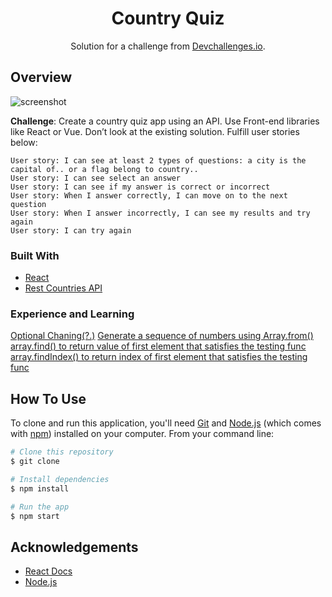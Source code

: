 <h1 align="center">Country Quiz</h1>

<div align="center">
   Solution for a challenge from  <a href="http://devchallenges.io" target="_blank">Devchallenges.io</a>.
</div>

## Overview

![screenshot](https://user-images.githubusercontent.com/16707738/92399059-5716eb00-f132-11ea-8b14-bcacdc8ec97b.png)

**Challenge**: Create a country quiz app using an API. Use Front-end libraries like React or Vue. Don’t look at the existing solution. Fulfill user stories below:

    User story: I can see at least 2 types of questions: a city is the capital of.. or a flag belong to country..
    User story: I can see select an answer
    User story: I can see if my answer is correct or incorrect
    User story: When I answer correctly, I can move on to the next question
    User story: When I answer incorrectly, I can see my results and try again
    User story: I can try again

### Built With

<!-- This section should list any major frameworks that you built your project using. Here are a few examples.-->

- [React](https://reactjs.org/)
- [Rest Countries API](https://restcountries.com/)

### Experience and Learning

[Optional Chaning(?.)](https://developer.mozilla.org/en-US/docs/Web/JavaScript/Reference/Operators/Optional_chaining)
[Generate a sequence of numbers using Array.from()](https://developer.mozilla.org/en-US/docs/Web/JavaScript/Reference/Global_Objects/Array/from#using_arrow_functions_and_array.from)
[array.find() to return value of first element that satisfies the testing func](https://developer.mozilla.org/en-US/docs/Web/JavaScript/Reference/Global_Objects/Array/find#syntax)
[array.findIndex() to return index of first element that satisfies the testing func](https://developer.mozilla.org/en-US/docs/Web/JavaScript/Reference/Global_Objects/Array/findIndex#syntax)

## How To Use

<!-- Example: -->

To clone and run this application, you'll need [Git](https://git-scm.com) and [Node.js](https://nodejs.org/en/download/) (which comes with [npm](http://npmjs.com)) installed on your computer. From your command line:

```bash
# Clone this repository
$ git clone

# Install dependencies
$ npm install

# Run the app
$ npm start
```

## Acknowledgements

<!-- This section should list any articles or add-ons/plugins that helps you to complete the project. This is optional but it will help you in the future. For example: -->

- [React Docs](https://reactjs.org/docs/getting-started.html)
- [Node.js](https://nodejs.org/)
